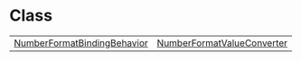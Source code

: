 # Class



|                                                                                                                          |                                                                                                                        |
| ------------------------------------------------------------------------------------------------------------------------ | ---------------------------------------------------------------------------------------------------------------------- |
| [NumberFormatBindingBehavior](https://hamedfathi.gitbook.io/aurelia-2-doc-api/i18n/nf/class/numberformatbindingbehavior) | [NumberFormatValueConverter](https://hamedfathi.gitbook.io/aurelia-2-doc-api/i18n/nf/class/numberformatvalueconverter) |


